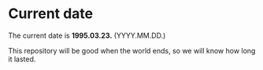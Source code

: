 # Current date

The current date is **1995.03.23.** (YYYY.MM.DD.)

This repository will be good when the world ends, so we will know how long it lasted.